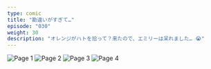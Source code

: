 ```yaml
---
type: comic
title: "勘違いがすぎて…"
episode: "030"
weight: 30
description: "オレンジがハトを拾って？来たので、エミリーは呆れました… 😭"
---
```


![Page 1](name-1.jpg)
![Page 2](name-2.jpg)
![Page 3](name-3.jpg)
![Page 4](name-4.jpg)
